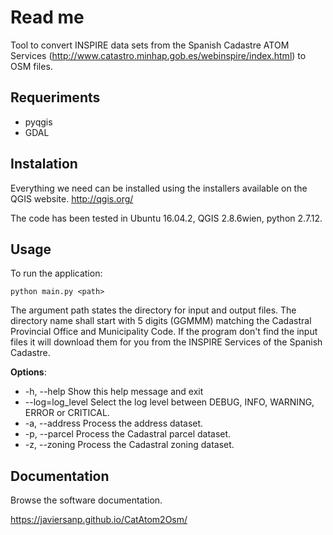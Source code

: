 Read me
=======

Tool to convert INSPIRE data sets from the Spanish Cadastre ATOM Services (http://www.catastro.minhap.gob.es/webinspire/index.html) to OSM files.

Requeriments
------------

* pyqgis
* GDAL

Instalation
-----------

Everything we need can be installed using the installers available on the QGIS 
website. http://qgis.org/

The code has been tested in Ubuntu 16.04.2, QGIS 2.8.6wien, python 2.7.12. 

Usage
-----

To run the application:

    python main.py <path>

The argument path states the directory for input and output files. 
The directory name shall start with 5 digits (GGMMM) matching the Cadastral 
Provincial Office and Municipality Code. If the program don't find the input 
files it will download them for you from the INSPIRE Services of the Spanish 
Cadastre.

**Options**:

* \-h, --help        Show this help message and exit
* \--log=log_level   Select the log level between DEBUG, INFO, WARNING, ERROR or 
  CRITICAL.
* \-a, --address     Process the address dataset.
* \-p, --parcel      Process the Cadastral parcel dataset.
* \-z, --zoning      Process the Cadastral zoning dataset.

Documentation
-------------

Browse the software documentation.

https://javiersanp.github.io/CatAtom2Osm/

